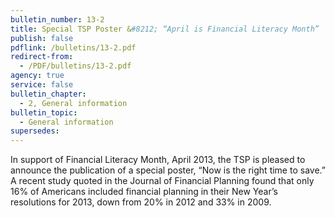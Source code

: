 ```yaml
---
bulletin_number: 13-2
title: Special TSP Poster &#8212; “April is Financial Literacy Month”
publish: false
pdflink: /bulletins/13-2.pdf
redirect-from:
  - /PDF/bulletins/13-2.pdf
agency: true
service: false
bulletin_chapter:
  - 2, General information
bulletin_topic:
  - General information
supersedes:
---
```


In support of Financial Literacy Month, April 2013, the TSP is pleased to announce the publication of a special poster, “Now is the right time to save.” A recent study quoted in the Journal of Financial Planning found that only 16% of Americans included financial planning in their New Year’s resolutions for 2013, down from 20% in 2012 and 33% in 2009.
